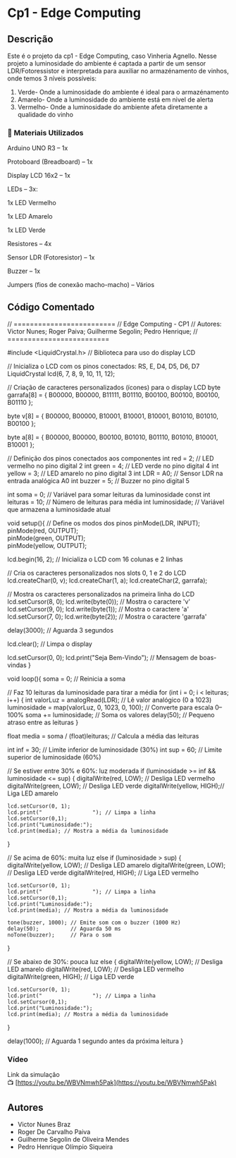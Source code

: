 # Cp1 - Edge Computing

## Descrição

Este é o projeto da cp1 - Edge Computing, caso Vinheria Agnello. Nesse projeto a luminosidade do ambiente é captada a partir de um sensor LDR/Fotoressistor e interpretada para auxiliar no armazénamento de vinhos, onde temos 3 níveis possíveis:
1. Verde- Onde a luminosidade do ambiente é ideal para o armazénamento
2. Amarelo- Onde a luminosidade do ambiente está em nivel de alerta
3. Vermelho- Onde a luminosidade do ambiente afeta diretamente a qualidade do vinho 

### 🧰 Materiais Utilizados

Arduino UNO R3 – 1x

Protoboard (Breadboard) – 1x

Display LCD 16x2 – 1x

LEDs – 3x:

  1x LED Vermelho

  1x LED Amarelo

  1x LED Verde

Resistores – 4x

Sensor LDR (Fotoresistor) – 1x

Buzzer – 1x

Jumpers (fios de conexão macho-macho) – Vários

## Código Comentado

// =========================
// Edge Computing - CP1
// Autores: Victor Nunes; Roger Paiva; Guilherme Segolin; Pedro Henrique; 
// =========================

#include <LiquidCrystal.h>   // Biblioteca para uso do display LCD

// Inicializa o LCD com os pinos conectados: RS, E, D4, D5, D6, D7
LiquidCrystal lcd(6, 7, 8, 9, 10, 11, 12); 

// Criação de caracteres personalizados (ícones) para o display LCD
byte garrafa[8] = {
  B00000,
  B00000,
  B11111,
  B01110,
  B00100,
  B00100,
  B00100,
  B01110
};

byte v[8] = {
  B00000,
  B00000,
  B10001,
  B10001,
  B10001,
  B01010,
  B01010,
  B00100
};

byte a[8] = {
  B00000,
  B00000,
  B00100,
  B01010,
  B01110,
  B01010,
  B10001,
  B10001
};

// Definição dos pinos conectados aos componentes
int red = 2;       // LED vermelho no pino digital 2
int green = 4;     // LED verde no pino digital 4
int yellow = 3;    // LED amarelo no pino digital 3
int LDR = A0;      // Sensor LDR na entrada analógica A0
int buzzer = 5;    // Buzzer no pino digital 5

int soma = 0;                // Variável para somar leituras da luminosidade
const int leituras = 10;     // Número de leituras para média
int luminosidade;            // Variável que armazena a luminosidade atual

void setup(){
  // Define os modos dos pinos
  pinMode(LDR, INPUT);       
  pinMode(red, OUTPUT);      
  pinMode(green, OUTPUT);    
  pinMode(yellow, OUTPUT);   

  lcd.begin(16, 2); // Inicializa o LCD com 16 colunas e 2 linhas

  // Cria os caracteres personalizados nos slots 0, 1 e 2 do LCD
  lcd.createChar(0, v);
  lcd.createChar(1, a);
  lcd.createChar(2, garrafa);

  // Mostra os caracteres personalizados na primeira linha do LCD
  lcd.setCursor(8, 0);
  lcd.write(byte(0));  // Mostra o caractere 'v'
  lcd.setCursor(9, 0);
  lcd.write(byte(1));  // Mostra o caractere 'a'
  lcd.setCursor(7, 0);
  lcd.write(byte(2));  // Mostra o caractere 'garrafa'

  delay(3000); // Aguarda 3 segundos

  lcd.clear(); // Limpa o display

  lcd.setCursor(0, 0);
  lcd.print("Seja Bem-Vindo"); // Mensagem de boas-vindas
}

void loop(){
  soma = 0; // Reinicia a soma

  // Faz 10 leituras da luminosidade para tirar a média
  for (int i = 0; i < leituras; i++) {
    int valorLuz = analogRead(LDR);  // Lê valor analógico (0 a 1023)
    luminosidade = map(valorLuz, 0, 1023, 0, 100); // Converte para escala 0–100%
    soma += luminosidade; // Soma os valores
    delay(50); // Pequeno atraso entre as leituras
  }

  float media = soma / (float)leituras; // Calcula a média das leituras

  int inf = 30; // Limite inferior de luminosidade (30%)
  int sup = 60; // Limite superior de luminosidade (60%)

  // Se estiver entre 30% e 60%: luz moderada
  if (luminosidade >= inf && luminosidade <= sup) {
    digitalWrite(red, LOW);    // Desliga LED vermelho
    digitalWrite(green, LOW);  // Desliga LED verde
    digitalWrite(yellow, HIGH);// Liga LED amarelo

    lcd.setCursor(0, 1);
    lcd.print("                "); // Limpa a linha
    lcd.setCursor(0,1);
    lcd.print("Luminosidade:");
    lcd.print(media); // Mostra a média da luminosidade
  }
  
  // Se acima de 60%: muita luz
  else if (luminosidade > sup) {
    digitalWrite(yellow, LOW); // Desliga LED amarelo
    digitalWrite(green, LOW);  // Desliga LED verde
    digitalWrite(red, HIGH);   // Liga LED vermelho

    lcd.setCursor(0, 1);
    lcd.print("                "); // Limpa a linha
    lcd.setCursor(0,1);
    lcd.print("Luminosidade:");
    lcd.print(media); // Mostra a média da luminosidade

    tone(buzzer, 1000); // Emite som com o buzzer (1000 Hz)
    delay(50);          // Aguarda 50 ms
    noTone(buzzer);     // Para o som
  }

  // Se abaixo de 30%: pouca luz
  else {
    digitalWrite(yellow, LOW); // Desliga LED amarelo
    digitalWrite(red, LOW);    // Desliga LED vermelho
    digitalWrite(green, HIGH); // Liga LED verde

    lcd.setCursor(0, 1);
    lcd.print("                "); // Limpa a linha
    lcd.setCursor(0,1);
    lcd.print("Luminosidade:");
    lcd.print(media); // Mostra a média da luminosidade
  }

  delay(1000); // Aguarda 1 segundo antes da próxima leitura
}

### Vídeo

Link da simulação  
📺 [https://youtu.be/WBVNmwh5Pak](https://youtu.be/WBVNmwh5Pak)

## Autores

- Victor Nunes Braz
- Roger De Carvalho Paiva
- Guilherme Segolin de Oliveira Mendes
- Pedro Henrique Olímpio Siqueira
